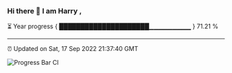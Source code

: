 ### Hi there 👋 I am Harry , 

⏳ Year progress { █████████████████████▁▁▁▁▁▁▁▁▁ } 71.21 %

---

⏰ Updated on Sat, 17 Sep 2022 21:37:40 GMT

![Progress Bar CI](https://github.com/duykhang68/duykhang68/workflows/Progress%20Bar%20CI/badge.svg)
